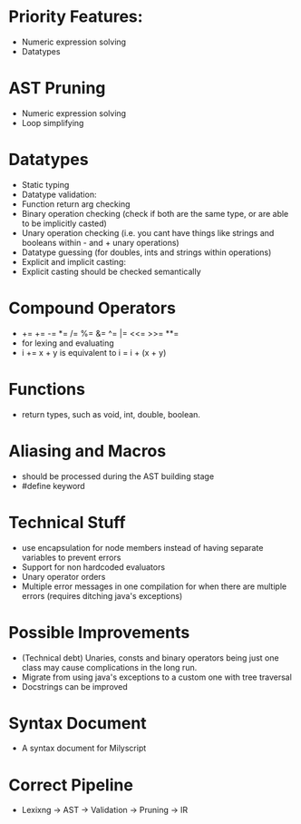 # Priority Features:
 - Numeric expression solving
 - Datatypes

# AST Pruning
 - Numeric expression solving
 - Loop simplifying

# Datatypes
 - Static typing
 - Datatype validation:
  - Function return arg checking
  - Binary operation checking (check if both are the same type, or are able to be implicitly casted)
  - Unary operation checking (i.e. you cant have things like strings and booleans within - and + unary operations)
 - Datatype guessing (for doubles, ints and strings within operations)
 - Explicit and implicit casting:
  - Explicit casting should be checked semantically 

# Compound Operators
 - += += -= *= /= %= &= ^= |= <<= >>= **=
 - for lexing and evaluating
 - i += x + y    is equivalent to   i = i + (x + y)

# Functions
 - return types, such as void, int, double, boolean.

# Aliasing and Macros
 - should be processed during the AST building stage
 - #define keyword

# Technical Stuff
 - use encapsulation for node members instead of having separate variables to prevent errors
 - Support for non hardcoded evaluators
 - Unary operator orders
 - Multiple error messages in one compilation for when there are multiple errors (requires ditching java's exceptions)

# Possible Improvements
 - (Technical debt) Unaries, consts and binary operators being just one class may cause complications in the long run. 
 - Migrate from using java's exceptions to a custom one with tree traversal
 - Docstrings can be improved

# Syntax Document
 - A syntax document for Milyscript

# Correct Pipeline
 - Lexixng -> AST -> Validation -> Pruning -> IR
